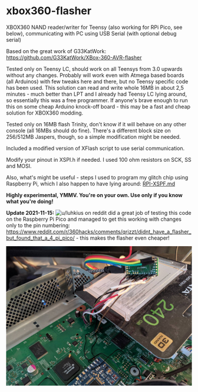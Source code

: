 # xbox360-flasher
XBOX360 NAND reader/writer for Teensy (also working for RPi Pico, see below), communicating with PC using USB Serial (with optional debug serial)

Based on the great work of G33KatWork: https://github.com/G33KatWork/XBox-360-AVR-flasher

Tested only on Teensy LC, should work on all Teensys from 3.0 upwards without any changes.
Probably will work even with Atmega based boards (all Arduinos) with few tweaks here and there, but no Teensy specific code has been used. This solution can read and write whole 16MB in about 2,5 minutes - much better than LPT and I already had Teensy LC lying around, so essentially this was a free programmer. If anyone's brave enough to run this on some cheap Arduino knock-off board - this may be a fast and cheap solution for XBOX360 modding.

Tested only on 16MB flash Trinity, don't know if it will behave on any other console (all 16MBs should do fine). There's a different block size on 256/512MB Jaspers, though, so a simple modification might be needed.

Included a modified version of XFlash script to use serial communication.

Modify your pinout in XSPI.h if needed. I used 100 ohm resistors on SCK, SS and MOSI.

Also, what's might be useful - steps I used to program my glitch chip using Raspberry Pi, which I also happen to have lying around: [RPI-XSPF.md](RPI-XSVF.md)

**Highly experimental, YMMV. You're on your own. Use only if you know what you're doing!**

**Update 2021-11-15:**
![u/luhkius](https://www.reddit.com/user/luhkius/) on reddit did a great job of testing this code on the Raspberry Pi Pico and managed to get this working with changes only to the pin numbering: https://www.reddit.com/r/360hacks/comments/qrjzzt/didnt_have_a_flasher_but_found_that_a_4_pi_pico/ - this makes the flasher even cheaper!

![picture of teensy flashing the xbox](picrel.jpg)


